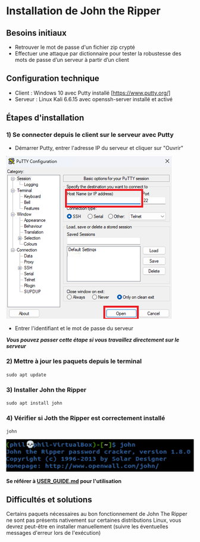 # Installation de John the Ripper

## Besoins initiaux

- Retrouver le mot de passe d'un fichier zip crypté
- Effectuer une attaque par dictionnaire pour tester la robustesse des mots de passe d’un serveur à partir d’un client
 
## Configuration technique

- Client : Windows 10 avec Putty installé [https://www.putty.org/]
- Serveur : Linux Kali 6.6.15 avec openssh-server installé et activé
 
## Étapes d'installation

### 1) Se connecter depuis le client sur le serveur avec Putty
   
- Démarrer Putty, entrer l'adresse IP du serveur et cliquer sur "Ouvrir"

![Putty](https://github.com/WildCodeSchool/tssr-2405-p1-g1-Jhon/blob/main/images/Putty.png)

- Entrer l'identifiant et le mot de passe du serveur

***Vous pouvez passer cette étape si vous travaillez directement sur le serveur***

### 2) Mettre à jour les paquets depuis le terminal

  `sudo apt update`

### 3) Installer John the Ripper

  `sudo apt install john`


### 4) Vérifier si Joth the Ripper est correctement installé

  `john`

![Good install](https://github.com/WildCodeSchool/tssr-2405-p1-g1-Jhon/blob/main/images/success.png)


**Se référer à [USER_GUIDE.md](https://github.com/WildCodeSchool/tssr-2405-p1-g1-Jhon/edit/main/USER_GUIDE.md) pour l'utilisation**


## Difficultés et solutions
Certains paquets nécessaires au bon fonctionnement de John The Ripper ne sont pas présents nativement sur certaines distributions Linux, vous devrez peut-être en installer manuellement (suivre les éventuelles messages d'erreur lors de l'exécution)
